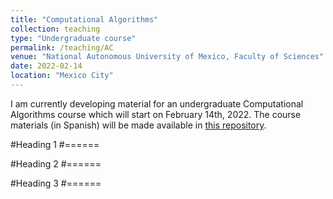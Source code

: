 ```yaml
---
title: "Computational Algorithms"
collection: teaching
type: "Undergraduate course"
permalink: /teaching/AC
venue: "National Autonomous University of Mexico, Faculty of Sciences"
date: 2022-02-14
location: "Mexico City"
---
```


I am currently developing material for an undergraduate Computational Algorithms course which will start on February 14th, 2022. The course materials (in Spanish) will be made available in [this repository](https://github.com/dabnciencias/AC).

#Heading 1
#======

#Heading 2
#======

#Heading 3
#======
